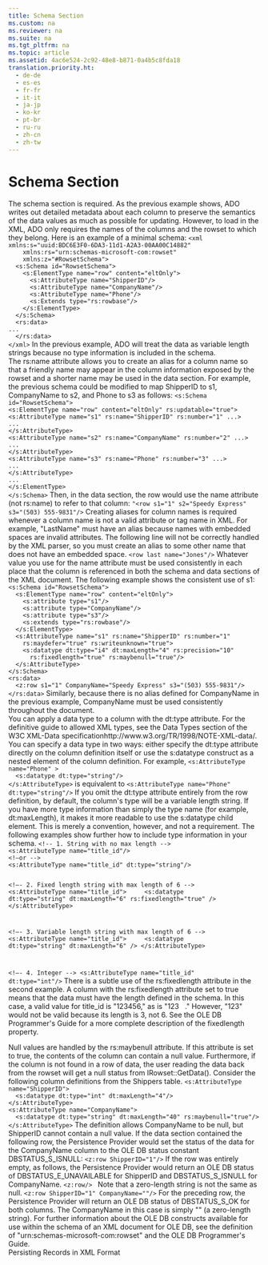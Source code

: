 ```yaml
---
title: Schema Section
ms.custom: na
ms.reviewer: na
ms.suite: na
ms.tgt_pltfrm: na
ms.topic: article
ms.assetid: 4ac6e524-2c92-48e8-b871-0a4b5c8fda18
translation.priority.ht: 
  - de-de
  - es-es
  - fr-fr
  - it-it
  - ja-jp
  - ko-kr
  - pt-br
  - ru-ru
  - zh-cn
  - zh-tw
---
```

# Schema Section
<?xml version="1.0" encoding="utf-8"?>
<developerConceptualDocument xmlns="http://ddue.schemas.microsoft.com/authoring/2003/5" xmlns:xlink="http://www.w3.org/1999/xlink" xmlns:xsi="http://www.w3.org/2001/XMLSchema-instance" xsi:schemaLocation="http://ddue.schemas.microsoft.com/authoring/2003/5 http://dduestorage.blob.core.windows.net/ddueschema/developer.xsd">
  <introduction>
    <para>The schema section is required. As the previous example shows, ADO writes out detailed metadata about each column to preserve the semantics of the data values as much as possible for updating. However, to load in the XML, ADO only requires the names of the columns and the rowset to which they belong. Here is an example of a minimal schema:</para>
    <code>&lt;xml xmlns:s="uuid:BDC6E3F0-6DA3-11d1-A2A3-00AA00C14882"
    xmlns:rs="urn:schemas-microsoft-com:rowset"
    xmlns:z="#RowsetSchema"&gt;
  &lt;s:Schema id="RowsetSchema"&gt;
    &lt;s:ElementType name="row" content="eltOnly"&gt;
      &lt;s:AttributeType name="ShipperID"/&gt;
      &lt;s:AttributeType name="CompanyName"/&gt;
      &lt;s:AttributeType name="Phone"/&gt;
      &lt;s:Extends type="rs:rowbase"/&gt;
    &lt;/s:ElementType&gt;
  &lt;/s:Schema&gt;
  &lt;rs:data&gt;
...
  &lt;/rs:data&gt;
&lt;/xml&gt;</code>
    <para>In the previous example, ADO will treat the data as variable length strings because no type information is included in the schema.</para>
  </introduction>
  <section>
    <title>Creating Aliases for Column Names</title>
    <content>
      <para>The rs:name attribute allows you to create an alias for a column name so that a friendly name may appear in the column information exposed by the rowset and a shorter name may be used in the data section. For example, the previous schema could be modified to map ShipperID to s1, CompanyName to s2, and Phone to s3 as follows:</para>
      <code>&lt;s:Schema id="RowsetSchema"&gt; 
&lt;s:ElementType name="row" content="eltOnly" rs:updatable="true"&gt; 
&lt;s:AttributeType name="s1" rs:name="ShipperID" rs:number="1" ...&gt; 
...
&lt;/s:AttributeType&gt; 
&lt;s:AttributeType name="s2" rs:name="CompanyName" rs:number="2" ...&gt; 
...
&lt;/s:AttributeType&gt; 
&lt;s:AttributeType name="s3" rs:name="Phone" rs:number="3" ...&gt; 
...
&lt;/s:AttributeType&gt; 
...
&lt;/s:ElementType&gt; 
&lt;/s:Schema&gt;</code>
      <para>Then, in the data section, the row would use the name attribute (not rs:name) to refer to that column:</para>
      <code>"&lt;row s1="1" s2="Speedy Express" s3="(503) 555-9831"/&gt;</code>
      <para>Creating aliases for column names is required whenever a column name is not a valid attribute or tag name in XML. For example, "LastName" must have an alias because names with embedded spaces are invalid attributes. The following line will not be correctly handled by the XML parser, so you must create an alias to some other name that does not have an embedded space.</para>
      <code>&lt;row last name="Jones"/&gt;</code>
      <para>Whatever value you use for the name attribute must be used consistently in each place that the column is referenced in both the schema and data sections of the XML document. The following example shows the consistent use of s1:</para>
      <code>&lt;s:Schema id="RowsetSchema"&gt;
  &lt;s:ElementType name="row" content="eltOnly"&gt;
    &lt;s:attribute type="s1"/&gt;
    &lt;s:attribute type="CompanyName"/&gt;
    &lt;s:attribute type="s3"/&gt;
    &lt;s:extends type="rs:rowbase"/&gt;
  &lt;/s:ElementType&gt;
  &lt;s:AttributeType name="s1" rs:name="ShipperID" rs:number="1" 
    rs:maydefer="true" rs:writeunknown="true"&gt;
    &lt;s:datatype dt:type="i4" dt:maxLength="4" rs:precision="10" 
      rs:fixedlength="true" rs:maybenull="true"/&gt;
  &lt;/s:AttributeType&gt;
&lt;/s:Schema&gt;
&lt;rs:data&gt;
  &lt;z:row s1="1" CompanyName="Speedy Express" s3="(503) 555-9831"/&gt;
&lt;/rs:data&gt;</code>
      <para>Similarly, because there is no alias defined for<codeInline> CompanyName </codeInline>in the previous example,<codeInline> CompanyName </codeInline>must be used consistently throughout the document.</para>
    </content>
  </section>
  <section>
    <title>Data Types</title>
    <content>
      <para>You can apply a data type to a column with the dt:type attribute. For the definitive guide to allowed XML types, see the Data Types section of the <externalLink><linkText>W3C XML-Data specification</linkText><linkUri>http://www.w3.org/TR/1998/NOTE-XML-data/</linkUri></externalLink>. You can specify a data type in two ways: either specify the dt:type attribute directly on the column definition itself or use the s:datatype construct as a nested element of the column definition. For example,</para>
      <code>&lt;s:AttributeType name="Phone" &gt;
  &lt;s:datatype dt:type="string"/&gt;
&lt;/s:AttributeType&gt;</code>
      <para>is equivalent to</para>
      <code>&lt;s:AttributeType name="Phone" dt:type="string"/&gt;</code>
      <para>If you omit the dt:type attribute entirely from the row definition, by default, the column's type will be a variable length string.</para>
      <para>If you have more type information than simply the type name (for example, dt:maxLength), it makes it more readable to use the s:datatype child element. This is merely a convention, however, and not a requirement.</para>
      <para>The following examples show further how to include type information in your schema.</para>
      <code>&lt;!-- 1. String with no max length --&gt;
&lt;s:AttributeType name="title_id"/&gt;
&lt;!—or --&gt;
&lt;s:AttributeType name="title_id" dt:type="string"/&gt;

&lt;!—- 2. Fixed length string with max length of 6 --&gt;
&lt;s:AttributeType name="title_id"&gt;
    &lt;s:datatype dt:type="string" dt:maxLength="6" rs:fixedlength="true" /&gt;
&lt;/s:AttributeType&gt;

&lt;!—- 3. Variable length string with max length of 6 --&gt;
&lt;s:AttributeType name="title_id"&gt;
    &lt;s:datatype dt:type="string" dt:maxLength="6" /&gt;
&lt;/s:AttributeType&gt;

&lt;!—- 4. Integer --&gt;
&lt;s:AttributeType name="title_id" dt:type="int"/&gt;</code>
      <para>There is a subtle use of the rs:fixedlength attribute in the second example. A column with the rs:fixedlength attribute set to true means that the data must have the length defined in the schema. In this case, a valid value for title_id is "123456," as is "123   ." However, "123" would not be valid because its length is 3, not 6. See the OLE DB Programmer's Guide for a more complete description of the fixedlength property.</para>
    </content>
  </section>
  <section>
    <title>Handling Nulls</title>
    <content>
      <para>Null values are handled by the rs:maybenull attribute. If this attribute is set to true, the contents of the column can contain a null value. Furthermore, if the column is not found in a row of data, the user reading the data back from the rowset will get a null status from IRowset::GetData(). Consider the following column definitions from the Shippers table.</para>
      <code>&lt;s:AttributeType name="ShipperID"&gt;
  &lt;s:datatype dt:type="int" dt:maxLength="4"/&gt;
&lt;/s:AttributeType&gt;
&lt;s:AttributeType name="CompanyName"&gt;
  &lt;s:datatype dt:type="string" dt:maxLength="40" rs:maybenull="true"/&gt;
&lt;/s:AttributeType&gt;</code>
      <para>The definition allows<codeInline> CompanyName </codeInline>to be null, but<codeInline> ShipperID </codeInline>cannot contain a null value. If the data section contained the following row, the Persistence Provider would set the status of the data for the<codeInline> CompanyName </codeInline>column to the OLE DB status constant DBSTATUS_S_ISNULL:</para>
      <code>&lt;z:row ShipperID="1"/&gt;</code>
      <para>If the row was entirely empty, as follows, the Persistence Provider would return an OLE DB status of DBSTATUS_E_UNAVAILABLE for<codeInline> ShipperID </codeInline>and DBSTATUS_S_ISNULL for CompanyName.</para>
      <code>&lt;z:row/&gt; </code>
      <para>Note that a zero-length string is not the same as null.</para>
      <code>&lt;z:row ShipperID="1" CompanyName=""/&gt;</code>
      <para>For the preceding row, the Persistence Provider will return an OLE DB status of DBSTATUS_S_OK for both columns. The<codeInline> CompanyName </codeInline>in this case is simply "" (a zero-length string).</para>
      <para>For further information about the OLE DB constructs available for use within the schema of an XML document for OLE DB, see the definition of "urn:schemas-microsoft-com:rowset" and the OLE DB Programmer's Guide.</para>
    </content>
  </section>
  <relatedTopics>
<link xlink:href="f3113ec4-ae31-428f-89c6-bc1024f128ea">Persisting Records in XML Format</link>
</relatedTopics>
</developerConceptualDocument>